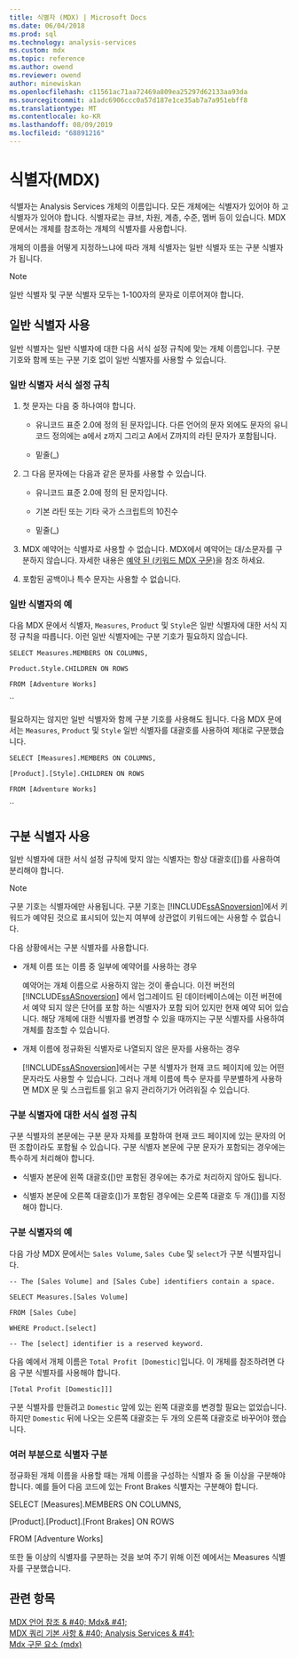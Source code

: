 ```yaml
---
title: 식별자 (MDX) | Microsoft Docs
ms.date: 06/04/2018
ms.prod: sql
ms.technology: analysis-services
ms.custom: mdx
ms.topic: reference
ms.author: owend
ms.reviewer: owend
author: minewiskan
ms.openlocfilehash: c11561ac71aa72469a809ea25297d62133aa93da
ms.sourcegitcommit: a1adc6906ccc0a57d187e1ce35ab7a7a951ebff8
ms.translationtype: MT
ms.contentlocale: ko-KR
ms.lasthandoff: 08/09/2019
ms.locfileid: "68891216"
---
```

# <a name="identifiers-mdx"></a>식별자(MDX)


  식별자는 Analysis Services 개체의 이름입니다. 모든 개체에는 식별자가 있어야 하 고 식별자가 있어야 합니다. 식별자로는 큐브, 차원, 계층, 수준, 멤버 등이 있습니다. MDX 문에서는 개체를 참조하는 개체의 식별자를 사용합니다.  
  
 개체의 이름을 어떻게 지정하느냐에 따라 개체 식별자는 일반 식별자 또는 구분 식별자가 됩니다.  
  
> [!NOTE]  
>  일반 식별자 및 구분 식별자 모두는 1-100자의 문자로 이루어져야 합니다.  
  
## <a name="using-regular-identifiers"></a>일반 식별자 사용  
 일반 식별자는 일반 식별자에 대한 다음 서식 설정 규칙에 맞는 개체 이름입니다. 구분 기호와 함께 또는 구분 기호 없이 일반 식별자를 사용할 수 있습니다.  
  
### <a name="formatting-rules-for-regular-identifiers"></a>일반 식별자 서식 설정 규칙  
  
1.  첫 문자는 다음 중 하나여야 합니다.  
  
    -   유니코드 표준 2.0에 정의 된 문자입니다. 다른 언어의 문자 외에도 문자의 유니코드 정의에는 a에서 z까지 그리고 A에서 Z까지의 라틴 문자가 포함됩니다.  
  
    -   밑줄(_)  
  
2.  그 다음 문자에는 다음과 같은 문자를 사용할 수 있습니다.  
  
    -   유니코드 표준 2.0에 정의 된 문자입니다.  
  
    -   기본 라틴 또는 기타 국가 스크립트의 10진수  
  
    -   밑줄(_)  
  
3.  MDX 예약어는 식별자로 사용할 수 없습니다. MDX에서 예약어는 대/소문자를 구분하지 않습니다. 자세한 내용은 [예약 된 &#40;키워드 MDX 구문&#41;](../mdx/reserved-keywords-mdx-syntax.md)을 참조 하세요.  
  
4.  포함된 공백이나 특수 문자는 사용할 수 없습니다.  
  
### <a name="examples-of-regular-identifiers"></a>일반 식별자의 예  
 다음 MDX 문에서 식별자, `Measures`, `Product` 및 `Style`은 일반 식별자에 대한 서식 지정 규칙을 따릅니다. 이런 일반 식별자에는 구분 기호가 필요하지 않습니다.  
  
 `SELECT Measures.MEMBERS ON COLUMNS,`  
  
 `Product.Style.CHILDREN ON ROWS`  
  
 `FROM [Adventure Works]`  
  
 ``  
  
 필요하지는 않지만 일반 식별자와 함께 구분 기호를 사용해도 됩니다. 다음 MDX 문에서는 `Measures`, `Product` 및 `Style` 일반 식별자를 대괄호를 사용하여 제대로 구분했습니다.  
  
 `SELECT [Measures].MEMBERS ON COLUMNS,`  
  
 `[Product].[Style].CHILDREN ON ROWS`  
  
 `FROM [Adventure Works]`  
  
 ``  
  
## <a name="using-delimited-identifiers"></a>구분 식별자 사용  
 일반 식별자에 대한 서식 설정 규칙에 맞지 않는 식별자는 항상 대괄호([])를 사용하여 분리해야 합니다.  
  
> [!NOTE]  
>  구분 기호는 식별자에만 사용됩니다. 구분 기호는 [!INCLUDE[ssASnoversion](../includes/ssasnoversion-md.md)]에서 키워드가 예약된 것으로 표시되어 있는지 여부에 상관없이 키워드에는 사용할 수 없습니다.  
  
 다음 상황에서는 구분 식별자를 사용합니다.  
  
-   개체 이름 또는 이름 중 일부에 예약어를 사용하는 경우  
  
     예약어는 개체 이름으로 사용하지 않는 것이 좋습니다. 이전 버전의 [!INCLUDE[ssASnoversion](../includes/ssasnoversion-md.md)] 에서 업그레이드 된 데이터베이스에는 이전 버전에서 예약 되지 않은 단어를 포함 하는 식별자가 포함 되어 있지만 현재 예약 되어 있습니다. 해당 개체에 대한 식별자를 변경할 수 있을 때까지는 구분 식별자를 사용하여 개체를 참조할 수 있습니다.  
  
-   개체 이름에 정규화된 식별자로 나열되지 않은 문자를 사용하는 경우  
  
     [!INCLUDE[ssASnoversion](../includes/ssasnoversion-md.md)]에서는 구분 식별자가 현재 코드 페이지에 있는 어떤 문자라도 사용할 수 있습니다. 그러나 개체 이름에 특수 문자를 무분별하게 사용하면 MDX 문 및 스크립트를 읽고 유지 관리하기가 어려워질 수 있습니다.  
  
### <a name="formatting-rules-for-delimited-identifiers"></a>구분 식별자에 대한 서식 설정 규칙  
 구분 식별자의 본문에는 구분 문자 자체를 포함하여 현재 코드 페이지에 있는 문자의 어떤 조합이라도 포함될 수 있습니다. 구분 식별자 본문에 구분 문자가 포함되는 경우에는 특수하게 처리해야 합니다.  
  
-   식별자 본문에 왼쪽 대괄호([)만 포함된 경우에는 추가로 처리하지 않아도 됩니다.  
  
-   식별자 본문에 오른쪽 대괄호(])가 포함된 경우에는 오른쪽 대괄호 두 개(]])를 지정해야 합니다.  
  
### <a name="examples-of-delimited-identifiers"></a>구분 식별자의 예  
 다음 가상 MDX 문에서는 `Sales Volume`, `Sales Cube` 및 `select`가 구분 식별자입니다.  
  
 `-- The [Sales Volume] and [Sales Cube] identifiers contain a space.`  
  
 `SELECT Measures.[Sales Volume]`  
  
 `FROM [Sales Cube]`  
  
 `WHERE Product.[select]`  
  
 `-- The [select] identifier is a reserved keyword.`  
  
 다음 예에서 개체 이름은 `Total Profit [Domestic]`입니다. 이 개체를 참조하려면 다음 구분 식별자를 사용해야 합니다.  
  
 `[Total Profit [Domestic]]]`  
  
 구분 식별자를 만들려고 `Domestic` 앞에 있는 왼쪽 대괄호를 변경할 필요는 없었습니다. 하지만 `Domestic` 뒤에 나오는 오른쪽 대괄호는 두 개의 오른쪽 대괄호로 바꾸어야 했습니다.  
  
### <a name="delimiting-identifiers-with-multiple-parts"></a>여러 부분으로 식별자 구분  
 정규화된 개체 이름을 사용할 때는 개체 이름을 구성하는 식별자 중 둘 이상을 구분해야 합니다. 예를 들어 다음 코드에 있는 Front Brakes 식별자는 구분해야 합니다.  
  
 SELECT [Measures].MEMBERS ON COLUMNS,  
  
 [Product].[Product].[Front Brakes] ON ROWS  
  
 FROM [Adventure Works]  
  
 또한 둘 이상의 식별자를 구분하는 것을 보여 주기 위해 이전 예에서는 Measures 식별자를 구분했습니다.  
  
## <a name="see-also"></a>관련 항목  
 [MDX 언어 참조 & #40; Mdx& #41;](../mdx/mdx-language-reference-mdx.md)   
 [MDX 쿼리 기본 사항 & #40; Analysis Services & #41;](https://docs.microsoft.com/analysis-services/multidimensional-models/mdx/mdx-query-fundamentals-analysis-services)   
 [Mdx 구문 요소 &#40;mdx&#41;](../mdx/mdx-syntax-elements-mdx.md)  
  
  
